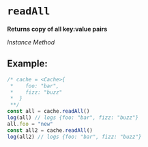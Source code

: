 # `readAll`

**Returns copy of all key:value pairs**

_Instance Method_

## **Example:**

```js
/* cache = <Cache>{
 *    foo: "bar",
 *    fizz: "buzz"
 *  }
 **/
const all = cache.readAll()
log(all) // logs {foo: "bar", fizz: "buzz"}
all.foo = "new"
const all2 = cache.readAll()
log(all2) // logs {foo: "bar", fizz: "buzz"}
```
